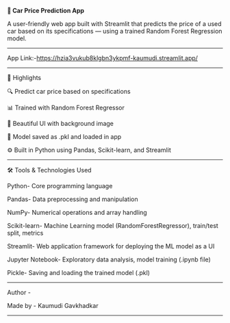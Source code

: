 **🚗 Car Price Prediction App**

A user-friendly web app built with Streamlit that predicts the price of a used car based on its specifications — using a trained Random Forest Regression model.

-------------------------------------------------------------------------------------------------------------------------------------------------------------------------------------------

App Link:-https://hzia3vukub8klgbn3ykpmf-kaumudi.streamlit.app/

-------------------------------------------------------------------------------------------------------------------------------------------------------------------------------------------

🌟 Highlights

🔍 Predict car price based on specifications

📊 Trained with Random Forest Regressor

🎨 Beautiful UI with background image

🧠 Model saved as .pkl and loaded in app

⚙️ Built in Python using Pandas, Scikit-learn, and Streamlit

-------------------------------------------------------------------------------------------------------------------------------------------------------------------------------------------

🛠 Tools & Technologies Used

Python- Core programming language

Pandas- Data preprocessing and manipulation

NumPy- Numerical operations and array handling

Scikit-learn- Machine Learning model (RandomForestRegressor), train/test split, metrics

Streamlit- Web application framework for deploying the ML model as a UI

Jupyter Notebook- Exploratory data analysis, model training (.ipynb file)

Pickle- Saving and loading the trained model (.pkl)

-------------------------------------------------------------------------------------------------------------------------------------------------------------------------------------------

 Author - 

Made by -  Kaumudi Gavkhadkar 

-------------------------------------------------------------------------------------------------------------------------------------------------------------------------------------------
